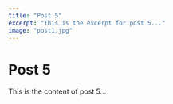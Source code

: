 ```yaml
---
title: "Post 5"
excerpt: "This is the excerpt for post 5..."
image: "post1.jpg"
---
```


# Post 5

This is the content of post 5...

